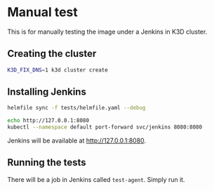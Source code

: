 # Manual test

This is for manually testing the image under a Jenkins in K3D cluster.

## Creating the cluster

```bash
K3D_FIX_DNS=1 k3d cluster create
```

## Installing Jenkins

```bash
helmfile sync -f tests/helmfile.yaml --debug

echo http://127.0.0.1:8080
kubectl --namespace default port-forward svc/jenkins 8080:8080
```

Jenkins will be available at <http://127.0.0.1:8080>.

## Running the tests

There will be a job in Jenkins called `test-agent`. Simply run it.
